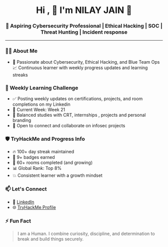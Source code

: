 <h1 align="center">Hi , 👋 I'm NILAY JAIN 👋 </h1>
<h3 align="center">🚀 Aspiring Cybersecurity Professional | Ethical Hacking | SOC | Threat Hunting | Incident response </h3>

---

### 🧑‍💻 About Me

- 🌟 Passionate about Cybersecurity, Ethical Hacking, and Blue Team Ops  
 📈 Continuous learner with weekly progress updates and learning streaks

### 🧠 Weekly Learning Challenge

- ✅ Posting weekly updates on certifications, projects, and room completions on my Linkedin 
- 📅 Current Week: Week 21  
- 🔁 Balanced studies with CRT, internships , projects and personal branding  
- 💬 Open to connect and collaborate on infosec projects  


### 🛡️ TryHackMe and Progress Info

- 🔥 100+ day streak maintained  
- 🏅 9+ badges earned  
- 🏁 60+ rooms completed (and growing)  
- 📊 Global Rank: Top 8%  
- 💥 Consistent learner with a growth mindset  

### 📫 Let's Connect

- 💼 [LinkedIn](https://www.linkedin.com/in/nilayjain26)
- 🌐 [TryHackMe Profile](https://tryhackme.com/p/NilayJain)


### ⚡ Fun Fact
> I am a Human.
> I combine curiosity, discipline, and determination to break and build things securely.

